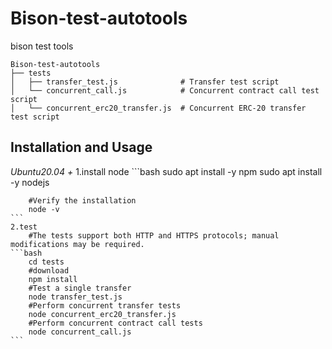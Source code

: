 # Bison-test-autotools
bison test tools

```
Bison-test-autotools
├── tests
│   ├── transfer_test.js              # Transfer test script
│   └── concurrent_call.js            # Concurrent contract call test script
│   └── concurrent_erc20_transfer.js  # Concurrent ERC-20 transfer test script

```

## Installation and Usage
*Ubuntu20.04 +*
    1.install node
    ```bash
        sudo apt install -y npm
        sudo apt install -y nodejs

        #Verify the installation
        node -v
    ```
    2.test
        #The tests support both HTTP and HTTPS protocols; manual modifications may be required.
    ```bash
        cd tests
        #download 
        npm install
        #Test a single transfer
        node transfer_test.js
        #Perform concurrent transfer tests
        node concurrent_erc20_transfer.js
        #Perform concurrent contract call tests
        node concurrent_call.js
    ```

